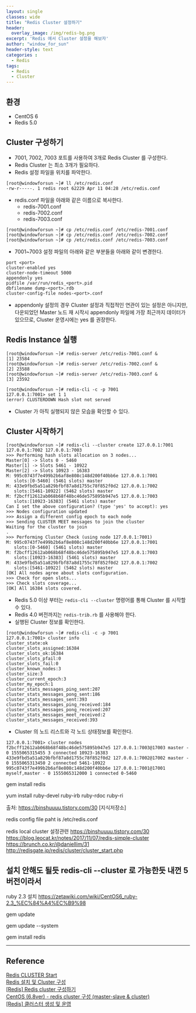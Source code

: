 ```yaml
--- 
layout: single
classes: wide
title: "Redis Cluster 설정하기"
header:
  overlay_image: /img/redis-bg.png
excerpt: 'Redis 에서 Cluster 설정을 해보자'
author: "window_for_sun"
header-style: text
categories :
  - Redis
tags:
  - Redis
  - Cluster
---  
```



## 환경
- CentOS 6
- Redis 5.0

## Cluster 구성하기
- 7001, 7002, 7003 포트를 사용하여 3개로 Redis Cluster 를 구성한다.
- Redis Cluster 는 최소 3개가 필요하다.
- Redis 설정 파일을 위치를 파악한다.

```
[root@windowforsun ~]# ll /etc/redis.conf
-rw-r-----. 1 redis root 62229 Apr 11 04:28 /etc/redis.conf
```  

- redis.conf 파일을 아래와 같은 이름으로 복사한다.
	- redis-7001.conf
	- redis-7002.conf
	- redis-7003.conf

```
[root@windowforsun ~]# cp /etc/redis.conf /etc/redis-7001.conf
[root@windowforsun ~]# cp /etc/redis.conf /etc/redis-7002.conf
[root@windowforsun ~]# cp /etc/redis.conf /etc/redis-7003.conf
```  

- 7001~7003 설정 파일의 아래와 같은 부분들을 아래와 같이 변경한다.

```
port <port>
cluster-enabled yes
cluster-node-timeout 5000
appendonly yes
pidfile /var/run/redis_<port>.pid
dbfilename dump-<port>.rdb
cluster-config-file nodes-<port>.conf
```  

- appendonly 설정의 경우 Cluster 설정과 직접적인 연관이 있는 설정은 아니지만, 다운되었던 Master 노드 재 시작시 appendonly 파일에 가장 최근까지 데이터가 있으므로, Cluster 운영시에는 yes 를 권장한다.

## Redis Instance 실행

```
[root@windowforsun ~]# redis-server /etc/redis-7001.conf &
[1] 23584
[root@windowforsun ~]# redis-server /etc/redis-7002.conf &
[2] 23588
[root@windowforsun ~]# redis-server /etc/redis-7003.conf &
[3] 23592
```  

```
[root@windowforsun ~]# redis-cli -c -p 7001
127.0.0.1:7001> set 1 1
(error) CLUSTERDOWN Hash slot not served
```  

- Cluster 가 아직 실행되지 않은 모습을 확인할 수 있다.

## Cluster 시작하기

```
[root@windowforsun ~]# redis-cli --cluster create 127.0.0.1:7001 127.0.0.1:7002 127.0.0.1:7003
>>> Performing hash slots allocation on 3 nodes...
Master[0] -> Slots 0 - 5460
Master[1] -> Slots 5461 - 10922
Master[2] -> Slots 10923 - 16383
M: 995c0743f7e499b2b6af8e808c148d200f40bb6e 127.0.0.1:7001
   slots:[0-5460] (5461 slots) master
M: 433e9fbd5a51a829bfbf87a8d1755c78f852f0d2 127.0.0.1:7002
   slots:[5461-10922] (5462 slots) master
M: f2bcff12612ab068b68f48bc46de575895b947e5 127.0.0.1:7003
   slots:[10923-16383] (5461 slots) master
Can I set the above configuration? (type 'yes' to accept): yes
>>> Nodes configuration updated
>>> Assign a different config epoch to each node
>>> Sending CLUSTER MEET messages to join the cluster
Waiting for the cluster to join
.
>>> Performing Cluster Check (using node 127.0.0.1:7001)
M: 995c0743f7e499b2b6af8e808c148d200f40bb6e 127.0.0.1:7001
   slots:[0-5460] (5461 slots) master
M: f2bcff12612ab068b68f48bc46de575895b947e5 127.0.0.1:7003
   slots:[10923-16383] (5461 slots) master
M: 433e9fbd5a51a829bfbf87a8d1755c78f852f0d2 127.0.0.1:7002
   slots:[5461-10922] (5462 slots) master
[OK] All nodes agree about slots configuration.
>>> Check for open slots...
>>> Check slots coverage...
[OK] All 16384 slots covered.
```  

- Redis 5.0 이상 부터는 `redis-cli --cluster` 명령어를 통해 Cluster 를 시작할 수 있다.
- Redis 4.0 버전까지는 `redis-trib.rb` 를 사용해야 한다. 
- 실행된 Cluster 정보를 확인한다.

```
[root@windowforsun ~]# redis-cli -c -p 7001
127.0.0.1:7001> cluster info
cluster_state:ok
cluster_slots_assigned:16384
cluster_slots_ok:16384
cluster_slots_pfail:0
cluster_slots_fail:0
cluster_known_nodes:3
cluster_size:3
cluster_current_epoch:3
cluster_my_epoch:1
cluster_stats_messages_ping_sent:207
cluster_stats_messages_pong_sent:186
cluster_stats_messages_sent:393
cluster_stats_messages_ping_received:184
cluster_stats_messages_pong_received:207
cluster_stats_messages_meet_received:2
cluster_stats_messages_received:393
```  

- Cluster 의 노드 리스트와 각 노드 상태정보를 확인한다.

```
127.0.0.1:7001> cluster nodes
f2bcff12612ab068b68f48bc46de575895b947e5 127.0.0.1:7003@17003 master - 0 1555065315455 3 connected 10923-16383
433e9fbd5a51a829bfbf87a8d1755c78f852f0d2 127.0.0.1:7002@17002 master - 0 1555065313450 2 connected 5461-10922
995c0743f7e499b2b6af8e808c148d200f40bb6e 127.0.0.1:7001@17001 myself,master - 0 1555065312000 1 connected 0-5460
```  






gem install redis

yum install ruby-devel ruby-irb ruby-rdoc ruby-ri

출처: https://binshuuuu.tistory.com/30 [지식저장소]




redis config file paht is /etc/redis.conf

redis local cluster 설정관련
https://binshuuuu.tistory.com/30
https://blog.leocat.kr/notes/2017/11/07/redis-simple-cluster
https://brunch.co.kr/@daniellim/31
http://redisgate.jp/redis/cluster/cluster_start.php



## 설치 안해도 될듯 redis-cli --cluster 로 가능한듯 내껀 5버전이라서
ruby 2.3 설치
https://zetawiki.com/wiki/CentOS6_ruby-2.3_%EC%84%A4%EC%B9%98

gem update

gem update --system

gem install redis


---
## Reference
[Redis CLUSTER Start](http://redisgate.kr/redis/cluster/cluster_start.php)  
[Redis 설치 및 Cluster 구성](https://brunch.co.kr/@daniellim/31)  
[[Redis] Redis cluster 구성하기](https://blog.leocat.kr/notes/2017/11/07/redis-simple-cluster)  
[CentOS (6.8ver) - redis cluster 구성 (master-slave & cluster)](https://binshuuuu.tistory.com/30)  
[[Redis] 클러스터 생성 및 운영](https://bstar36.tistory.com/361)  